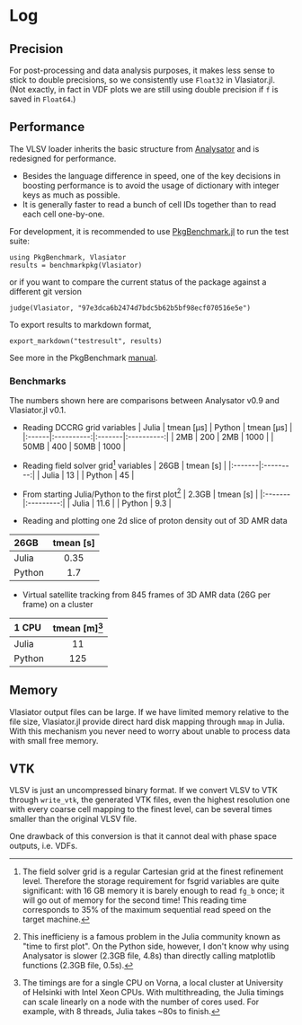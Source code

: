 # Log

## Precision

For post-processing and data analysis purposes, it makes less sense to stick to double precisions, so we consistently use `Float32` in Vlasiator.jl. (Not exactly, in fact in VDF plots we are still using double precision if `f` is saved in `Float64`.)

## Performance

The VLSV loader inherits the basic structure from [Analysator](https://github.com/fmihpc/analysator) and is redesigned for performance.

* Besides the language difference in speed, one of the key decisions in boosting performance is to avoid the usage of dictionary with integer keys as much as possible.
* It is generally faster to read a bunch of cell IDs together than to read each cell one-by-one.

For development, it is recommended to use [PkgBenchmark.jl](https://github.com/JuliaCI/PkgBenchmark.jl) to run the test suite:
```
using PkgBenchmark, Vlasiator
results = benchmarkpkg(Vlasiator)
```
or if you want to compare the current status of the package against a different git version
```
judge(Vlasiator, "97e3dca6b2474d7bdc5b62b5bf98ecf070516e5e")
```
To export results to markdown format,
```
export_markdown("testresult", results)
```
See more in the PkgBenchmark [manual](https://juliaci.github.io/PkgBenchmark.jl/dev/).

### Benchmarks

The numbers shown here are comparisons between Analysator v0.9 and Vlasiator.jl v0.1.

* Reading DCCRG grid variables
| Julia | tmean [μs] | Python | tmean [μs] |
|:------|:----------:|:-------|:----------:|
| 2MB  | 200 | 2MB  | 1000   |
| 50MB | 400 | 50MB | 1000   |

* Reading field solver grid[^1] variables
| 26GB   | tmean [s] |
|:-------|:---------:|
| Julia  | 13   |
| Python | 45   |

[^1]: The field solver grid is a regular Cartesian grid at the finest refinement level. Therefore the storage requirement for fsgrid variables are quite significant: with 16 GB memory it is barely enough to read `fg_b` once; it will go out of memory for the second time! This reading time corresponds to 35% of the maximum sequential read speed on the target machine.

* From starting Julia/Python to the first plot[^2]
| 2.3GB  | tmean [s] |
|:-------|:---------:|
| Julia  | 11.6  |
| Python | 9.3   |

[^2]: This inefficieny is a famous problem in the Julia community known as "time to first plot". On the Python side, however, I don't know why using Analysator is slower (2.3GB file, 4.8s) than directly calling matplotlib functions (2.3GB file, 0.5s).

* Reading and plotting one 2d slice of proton density out of 3D AMR data

| 26GB   | tmean [s] |
|:-------|:---------:|
| Julia  | 0.35  |
| Python | 1.7   |

* Virtual satellite tracking from 845 frames of 3D AMR data (26G per frame) on a cluster

| 1 CPU   | tmean [m][^3] |
|:-------|:---------:|
| Julia  | 11    |
| Python | 125   |

[^3]: The timings are for a single CPU on Vorna, a local cluster at University of Helsinki with Intel Xeon CPUs. With multithreading, the Julia timings can scale linearly on a node with the number of cores used. For example, with 8 threads, Julia takes ~80s to finish.

## Memory

Vlasiator output files can be large. If we have limited memory relative to the file size, Vlasiator.jl provide direct hard disk mapping through `mmap` in Julia. With this mechanism you never need to worry about unable to process data with small free memory.

## VTK

VLSV is just an uncompressed binary format. If we convert VLSV to VTK through `write_vtk`, the generated VTK files, even the highest resolution one with every coarse cell mapping to the finest level, can be several times smaller than the original VLSV file.

One drawback of this conversion is that it cannot deal with phase space outputs, i.e. VDFs.